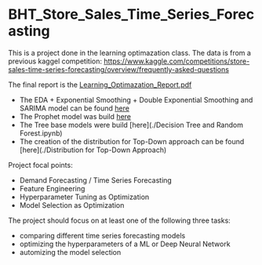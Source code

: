# BHT_Store_Sales_Time_Series_Forecasting

This is a project done in the learning optimazation class.
The data is from a previous kaggel competition: https://www.kaggle.com/competitions/store-sales-time-series-forecasting/overview/frequently-asked-questions

The final report is the [Learning_Optimazation_Report.pdf](./Learning_Optimazation_Report.pdf)

* The EDA + Exponential Smoothing + Double Exponential Smoothing and SARIMA model can be found [here](./EDA_and_preprocessing.ipynb)
* The Prophet model was build [here](./prophet.ipynb)
* The Tree base models were build [here](./Decision Tree and Random Forest.ipynb)
* The creation of the distribution for Top-Down approach can be found [here](./Distribution for Top-Down Approach)

Project focal points:

* Demand Forecasting / Time Series Forecasting
* Feature Engineering
* Hyperparameter Tuning as Optimization
* Model Selection as Optimization

The project should focus on at least one of the following three tasks: 
* comparing different time series forecasting models
* optimizing the hyperparameters of a ML or Deep Neural Network
* automizing the model selection
